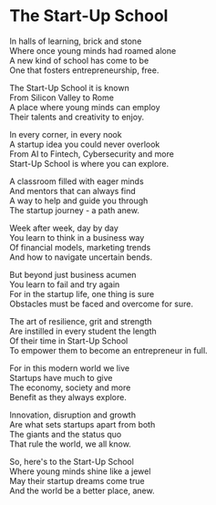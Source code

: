 # The Start-Up School

In halls of learning, brick and stone  
Where once young minds had roamed alone  
A new kind of school has come to be  
One that fosters entrepreneurship, free.

The Start-Up School it is known  
From Silicon Valley to Rome  
A place where young minds can employ  
Their talents and creativity to enjoy.

In every corner, in every nook  
A startup idea you could never overlook  
From AI to Fintech, Cybersecurity and more  
Start-Up School is where you can explore.

A classroom filled with eager minds  
And mentors that can always find  
A way to help and guide you through  
The startup journey - a path anew.

Week after week, day by day  
You learn to think in a business way  
Of financial models, marketing trends  
And how to navigate uncertain bends.

But beyond just business acumen  
You learn to fail and try again  
For in the startup life, one thing is sure  
Obstacles must be faced and overcome for sure.

The art of resilience, grit and strength  
Are instilled in every student the length  
Of their time in Start-Up School  
To empower them to become an entrepreneur in full.

For in this modern world we live  
Startups have much to give  
The economy, society and more  
Benefit as they always explore.

Innovation, disruption and growth  
Are what sets startups apart from both  
The giants and the status quo  
That rule the world, we all know.

So, here's to the Start-Up School  
Where young minds shine like a jewel  
May their startup dreams come true  
And the world be a better place, anew.